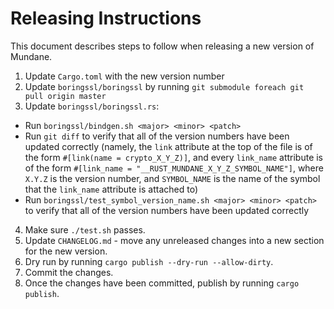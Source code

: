 <!-- Copyright 2018 Google LLC

Use of this source code is governed by an MIT-style
license that can be found in the LICENSE file or at
https://opensource.org/licenses/MIT. -->

Releasing Instructions
======================

This document describes steps to follow when releasing a new version of Mundane.

1. Update `Cargo.toml` with the new version number
2. Update `boringssl/boringssl` by running `git submodule foreach git pull
   origin master`
3. Update `boringssl/boringssl.rs`:
  - Run `boringssl/bindgen.sh <major> <minor> <patch>`
  - Run `git diff` to verify that all of the version numbers have been updated
    correctly (namely, the `link` attribute at the top of the file is of the
    form `#[link(name = crypto_X_Y_Z)]`, and every `link_name` attribute is of
    the form `#[link_name = "__RUST_MUNDANE_X_Y_Z_SYMBOL_NAME"]`, where `X.Y.Z`
    is the version number, and `SYMBOL_NAME` is the name of the symbol that the
    `link_name` attribute is attached to)
  - Run `boringssl/test_symbol_version_name.sh <major> <minor> <patch>` to
    verify that all of the version numbers have been updated correctly
4. Make sure `./test.sh` passes.
5. Update `CHANGELOG.md` - move any unreleased changes into a new section for
   the new version.
6. Dry run by running `cargo publish --dry-run --allow-dirty`.
7. Commit the changes.
8. Once the changes have been committed, publish by running `cargo publish`.